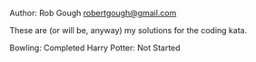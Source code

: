 Author: Rob Gough <robertgough@gmail.com>

These are (or will be, anyway) my solutions for the coding kata. 

Bowling: Completed
Harry Potter: Not Started
